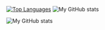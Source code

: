  <br><br>

[![Top Languages](https://github-readme-stats.vercel.app/api/top-langs/?username=Atomic69420&layout=compact&theme=radical)](https://github.com/Atomic69420/github-readme-stats)
![My GitHub stats](https://github-readme-stats.vercel.app/api?username=Atomic69420&hide=contribs,prs&theme=tokyonight)

![My GitHub stats](https://github-readme-stats.vercel.app/api?username=Atomic69420&show_icons=true&theme=radical)
